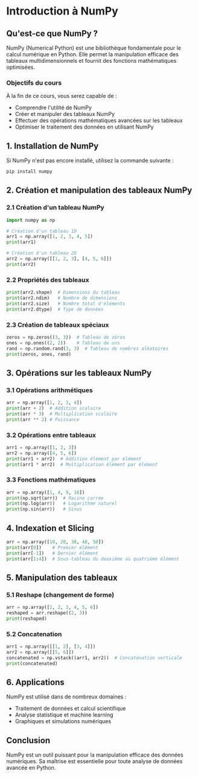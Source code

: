 # Introduction à NumPy

## Qu'est-ce que NumPy ?
NumPy (Numerical Python) est une bibliothèque fondamentale pour le calcul numérique en Python. Elle permet la manipulation efficace des tableaux multidimensionnels et fournit des fonctions mathématiques optimisées.

### Objectifs du cours
À la fin de ce cours, vous serez capable de :
- Comprendre l'utilité de NumPy
- Créer et manipuler des tableaux NumPy
- Effectuer des opérations mathématiques avancées sur les tableaux
- Optimiser le traitement des données en utilisant NumPy

## 1. Installation de NumPy
Si NumPy n'est pas encore installé, utilisez la commande suivante :
```python
pip install numpy
```

## 2. Création et manipulation des tableaux NumPy
### 2.1 Création d'un tableau NumPy
```python
import numpy as np

# Création d'un tableau 1D
arr1 = np.array([1, 2, 3, 4, 5])
print(arr1)

# Création d'un tableau 2D
arr2 = np.array([[1, 2, 3], [4, 5, 6]])
print(arr2)
```

### 2.2 Propriétés des tableaux
```python
print(arr2.shape)  # Dimensions du tableau
print(arr2.ndim)   # Nombre de dimensions
print(arr2.size)   # Nombre total d'éléments
print(arr2.dtype)  # Type de données
```

### 2.3 Création de tableaux spéciaux
```python
zeros = np.zeros((3, 3))  # Tableau de zéros
ones = np.ones((2, 2))    # Tableau de uns
rand = np.random.rand(3, 3)  # Tableau de nombres aléatoires
print(zeros, ones, rand)
```

## 3. Opérations sur les tableaux NumPy
### 3.1 Opérations arithmétiques
```python
arr = np.array([1, 2, 3, 4])
print(arr + 2)  # Addition scalaire
print(arr * 3)  # Multiplication scalaire
print(arr ** 2) # Puissance
```

### 3.2 Opérations entre tableaux
```python
arr1 = np.array([1, 2, 3])
arr2 = np.array([4, 5, 6])
print(arr1 + arr2)  # Addition élément par élément
print(arr1 * arr2)  # Multiplication élément par élément
```

### 3.3 Fonctions mathématiques
```python
arr = np.array([1, 4, 9, 16])
print(np.sqrt(arr))  # Racine carrée
print(np.log(arr))   # Logarithme naturel
print(np.sin(arr))   # Sinus
```

## 4. Indexation et Slicing
```python
arr = np.array([10, 20, 30, 40, 50])
print(arr[0])    # Premier élément
print(arr[-1])   # Dernier élément
print(arr[1:4])  # Sous-tableau du deuxième au quatrième élément
```

## 5. Manipulation des tableaux
### 5.1 Reshape (changement de forme)
```python
arr = np.array([1, 2, 3, 4, 5, 6])
reshaped = arr.reshape((2, 3))
print(reshaped)
```

### 5.2 Concatenation
```python
arr1 = np.array([[1, 2], [3, 4]])
arr2 = np.array([[5, 6]])
concatenated = np.vstack((arr1, arr2))  # Concaténation verticale
print(concatenated)
```

## 6. Applications
NumPy est utilisé dans de nombreux domaines :
- Traitement de données et calcul scientifique
- Analyse statistique et machine learning
- Graphiques et simulations numériques

## Conclusion
NumPy est un outil puissant pour la manipulation efficace des données numériques. Sa maîtrise est essentielle pour toute analyse de données avancée en Python.

